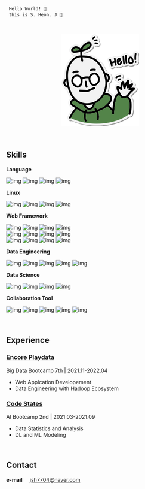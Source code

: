 ```
 Hello World! 👋
 this is S. Heon. J 🌱
```
 
<br>

<div align='center'>
 
![img](profile_image.png)
</div>
 
<br>

## Skills

**Language**

![img](https://img.shields.io/badge/Python-fefefe?style=flat&logo=Python&logoColor=black)
![img](https://img.shields.io/badge/Java-fefefe?style=flat&logo=Java&logoColor=black)
![img](https://img.shields.io/badge/JavaScript-fefefe?style=flat&logo=JavaScript&logoColor=black)
![img](https://img.shields.io/badge/Docker-fefefe?style=flat&logo=Docker&logoColor=black)

**Linux**

![img](https://img.shields.io/badge/Linux-fefefe?style=flat&logo=Linux&logoColor=black)
![img](https://img.shields.io/badge/Docker-fefefe?style=flat&logo=Docker&logoColor=black)
![img](https://img.shields.io/badge/AWS-fefefe?style=flat&logo=Amazon%20AWS&logoColor=black)
![img](https://img.shields.io/badge/VirtualBox-fefefe?style=flat&logo=VirtualBox&logoColor=black)

**Web Framework**

![img](https://img.shields.io/badge/Spring-fefefe?style=flat&logo=Spring&logoColor=black)
![img](https://img.shields.io/badge/Spring%20Boot-fefefe?style=flat&logo=Spring%20Boot&logoColor=black)
![img](https://img.shields.io/badge/Node.js-fefefe?style=flat&logo=Node.js&logoColor=black)
![img](https://img.shields.io/badge/Flask-fefefe?style=flat&logo=Flask&logoColor=black)<br>
![img](https://img.shields.io/badge/MySQL-fefefe?style=flat&logo=MySQL&logoColor=black)
![img](https://img.shields.io/badge/MariaDB-fefefe?style=flat&logo=MariaDB&logoColor=black)
![img](https://img.shields.io/badge/PostgreSQL-fefefe?style=flat&logo=PostgreSQL&logoColor=black)
![img](https://img.shields.io/badge/MongoDB-fefefe?style=flat&logo=MongoDB&logoColor=black)<br>
![img](https://img.shields.io/badge/React-fefefe?style=flat&logo=React&logoColor=black)
![img](https://img.shields.io/badge/Material%20Design-fefefe?style=flat&logo=Material%20Design&logoColor=black)
![img](https://img.shields.io/badge/Bootstrap-fefefe?style=flat&logo=Bootstrap&logoColor=black)
![img](https://img.shields.io/badge/HTML/CSS-fefefe?style=flat&logo=HTML5&logoColor=black)

**Data Engineering**

![img](https://img.shields.io/badge/Hadoop-fefefe?style=flat&logo=Apache%20Hadoop&logoColor=black)
![img](https://img.shields.io/badge/Spark-fefefe?style=flat&logo=Apache%20Spark&logoColor=black)
![img](https://img.shields.io/badge/Hive-fefefe?style=flat&logo=Apache%20Hive&logoColor=black)
![img](https://img.shields.io/badge/Flume-fefefe?style=flat&logo=Apache&logoColor=black)
![img](https://img.shields.io/badge/Sqoop-fefefe?style=flat&logo=Apache&logoColor=black)

**Data Science**

![img](https://img.shields.io/badge/TensorFlow-fefefe?style=flat&logo=TensorFlow&logoColor=black)
![img](https://img.shields.io/badge/Scikit%20Learn-fefefe?style=flat&logo=scikit-learn&logoColor=black)
![img](https://img.shields.io/badge/Pandas-fefefe?style=flat&logo=pandas&logoColor=black)
![img](https://img.shields.io/badge/NumPy-fefefe?style=flat&logo=Numpy&logoColor=black)

**Collaboration Tool**

![img](https://img.shields.io/badge/GitHub-fefefe?style=flat&logo=GitHub&logoColor=black)
![img](https://img.shields.io/badge/Notion-fefefe?style=flat&logo=Notion&logoColor=black)
![img](https://img.shields.io/badge/Linux-fefefe?style=flat&logo=Linux&logoColor=black)
![img](https://img.shields.io/badge/Slack-fefefe?style=flat&logo=Slack&logoColor=black)
![img](https://img.shields.io/badge/Discord-fefefe?style=flat&logo=Discord&logoColor=black)

<br>

## Experience

### [**Encore Playdata**](https://playdata.io/bootcamp_bigdata)

Big Data Bootcamp 7th  |  2021.11-2022.04

* Web Applcation Developement
* Data Engineering with Hadoop Ecosystem

### [**Code States**](https://aib.oopy.io)

AI Bootcamp 2nd  |  2021.03-2021.09

* Data Statistics and Analysis
* DL and ML Modeling

<br>

## Contact

**e-mail** &nbsp;&nbsp;&nbsp; jsh7704@naver.com

